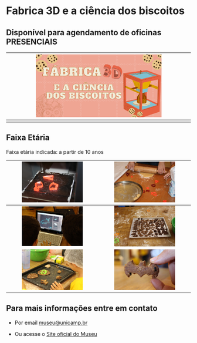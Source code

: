 # Fabrica 3D e a ciência dos biscoitos

## Disponível para agendamento de oficinas PRESENCIAIS

|<img src="biscoitobanner.png" width="70%" height="70%">  |
| :-----:|
||


## Faixa Etária

Faixa etária indicada: a partir de 10 anos

|<img src="IMG_6773.JPG" width="70%" height="70%"> |<img src="IMG_6729.JPG" width="70%" height="70%">|
|:------:|:------:|
|<img src="Biscoito_3.jpg" width="70%" height="70%">|<img src="IMG_0048.JPG" width="70%" height="70%">|
|<img src="IMG_0311.JPG" width="70%" height="70%">|<img src="IMG_0513.JPG" width="70%" height="70%">|


## Para mais informações entre em contato

* Por email museu@unicamp.br

* Ou acesse o [Site oficial do Museu](https://www.mc.unicamp.br/visite)
